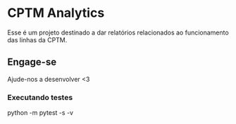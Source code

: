 # CPTM Analytics

Esse é um projeto destinado a dar relatórios relacionados ao funcionamento 
das linhas da CPTM.


## Engage-se
Ajude-nos a desenvolver <3

### Executando testes

python -m pytest -s -v
